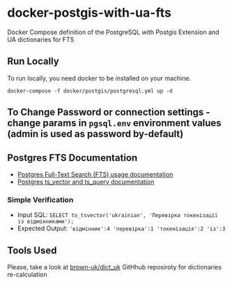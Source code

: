 # docker-postgis-with-ua-fts
Docker Compose definition of the PostgreSQL with Postgis Extension and UA dictionaries for FTS

## Run Locally
To run locally, you need docker to be installed on your machine. 

`docker-compose -f docker/postgis/postgresql.yml up -d`

## To Change Password or connection settings - change params in `pgsql.env` environment values (admin is used as password by-default)

## Postgres FTS Documentation
- [Postgres Full-Text Search (FTS) usage documentation](https://www.postgresql.org/docs/current/textsearch.html)
- [Postgres ts_vector and ts_query documentation](https://www.postgresql.org/docs/current/datatype-textsearch.html)

### Simple Verification
- Input SQL: `SELECT to_tsvector('ukrainian', 'Перевірка токенізації із відмінниками');`
- Expected Output: `'відмінник':4 'перевірка':1 'токенізація':2 'із':3`


## Tools Used
Please, take a look at
[brown-uk/dict_uk](https://github.com/brown-uk/dict_uk) GitHhub reposiroty for dictionaries re-calculation

